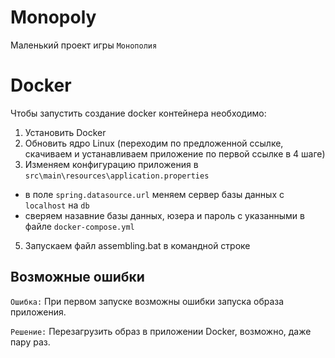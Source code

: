# Monopoly

Маленький проект игры ``Монополия``

# Docker

Чтобы запустить создание docker контейнера необходимо:

1. Установить Docker
2. Обновить ядро Linux (переходим по предложенной ссылке, скачиваем и устанавливаем приложение по первой ссылке в 4
   шаге)
3. Изменяем конфигурацию приложения в ``src\main\resources\application.properties``

- в поле ``spring.datasource.url`` меняем сервер базы данных с ``localhost`` на ``db``
- сверяем назавние базы данных, юзера и пароль с указанными в файле ``docker-compose.yml``

5. Запускаем файл assembling.bat в командной строке

## Возможные ошибки

``Ошибка:`` При первом запуске возможны ошибки запуска образа приложения.

``Решение:`` Перезагрузить образ в приложении Docker, возможно, даже пару раз.
